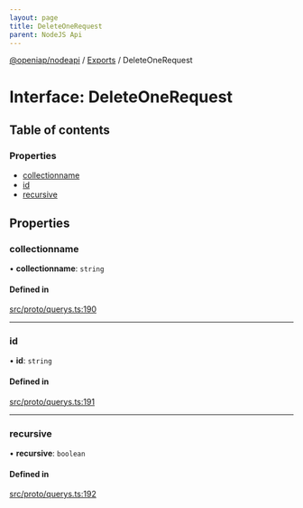 ```yaml
---
layout: page
title: DeleteOneRequest
parent: NodeJS Api
---
```

[@openiap/nodeapi](../README.md) / [Exports](../modules.md) / DeleteOneRequest

# Interface: DeleteOneRequest

## Table of contents

### Properties

- [collectionname](DeleteOneRequest.md#collectionname)
- [id](DeleteOneRequest.md#id)
- [recursive](DeleteOneRequest.md#recursive)

## Properties

### collectionname

• **collectionname**: `string`

#### Defined in

[src/proto/querys.ts:190](https://github.com/openiap/nodeapi/blob/a6b5438/src/proto/querys.ts#L190)

___

### id

• **id**: `string`

#### Defined in

[src/proto/querys.ts:191](https://github.com/openiap/nodeapi/blob/a6b5438/src/proto/querys.ts#L191)

___

### recursive

• **recursive**: `boolean`

#### Defined in

[src/proto/querys.ts:192](https://github.com/openiap/nodeapi/blob/a6b5438/src/proto/querys.ts#L192)
